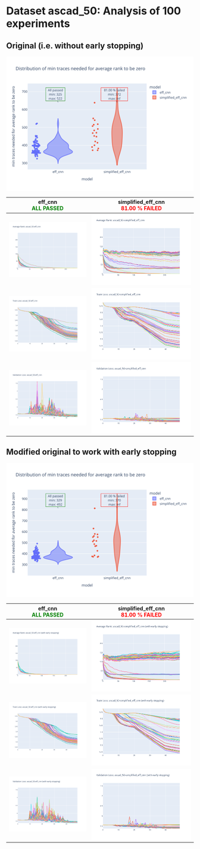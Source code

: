 # Dataset ascad_50: Analysis of 100 experiments

## Original (i.e. without early stopping)

![Distribution of min traces needed for average rank to be zero](../plots/ascad_50/violin_no_es.svg)

|eff_cnn<br><span style='color:green'> **ALL PASSED** </span>|simplified_eff_cnn<br><span style='color:red'> **81.00 % FAILED** </span>|
|---|---|
|![Average Rank](../plots/ascad_50/eff_cnn/no_es/average_rank.svg)|![Average Rank](../plots/ascad_50/simplified_eff_cnn/no_es/average_rank.svg)|
|![Train Loss](../plots/ascad_50/eff_cnn/no_es/train_loss.svg)|![Train Loss](../plots/ascad_50/simplified_eff_cnn/no_es/train_loss.svg)|
|![Validation Loss](../plots/ascad_50/eff_cnn/no_es/val_loss.svg)|![Validation Loss](../plots/ascad_50/simplified_eff_cnn/no_es/val_loss.svg)|
## Modified original to work with early stopping

![Distribution of min traces needed for average rank to be zero](../plots/ascad_50/violin_es.svg)

|eff_cnn<br><span style='color:green'> **ALL PASSED** </span>|simplified_eff_cnn<br><span style='color:red'> **81.00 % FAILED** </span>|
|---|---|
|![Average Rank](../plots/ascad_50/eff_cnn/es/average_rank.svg)|![Average Rank](../plots/ascad_50/simplified_eff_cnn/es/average_rank.svg)|
|![Train Loss](../plots/ascad_50/eff_cnn/es/train_loss.svg)|![Train Loss](../plots/ascad_50/simplified_eff_cnn/es/train_loss.svg)|
|![Validation Loss](../plots/ascad_50/eff_cnn/es/val_loss.svg)|![Validation Loss](../plots/ascad_50/simplified_eff_cnn/es/val_loss.svg)|